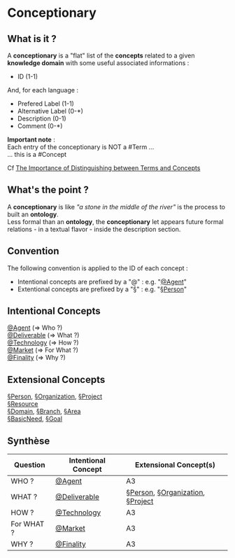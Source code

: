 Conceptionary
==

What is it ?
-
A __conceptionary__ is a "flat" list of the __concepts__ related to a given __knowledge domain__ with some useful associated informations :

* ID (1-1)   

And, for each language :
* Prefered Label (1-1)
* Alternative Label (0-*)
* Description (0-1)
* Comment (0-*) 

__Important note__ :   
Each entry of the conceptionary is NOT a #Term ...   
... this is a #Concept

Cf <a href="https://www.semanticarts.com/the-importance-of-distinguishing-between-terms-and-concepts/">The Importance of Distinguishing between Terms and Concepts</a> 

What's the point ?
-
A __conceptionary__ is like _"a stone in the middle of the river"_ is the process to built an __ontology__.   
Less formal than an __ontology__, the __conceptionary__ let appears future formal relations - in a textual flavor - inside the description section.

Convention
-
The following convention is applied to the ID of each concept : 
* Intentional concepts are prefixed by a "@" : e.g. "<a href="https://github.com/iPlumb3r/EcosystemMappingModel/blob/master/1_Semantic/Conceptionary/%40Agent.md">@Agent</a>"
* Extentional concepts are prefixed by a "§" : e.g. "<a href="https://github.com/iPlumb3r/EcosystemMappingModel/blob/master/1_Semantic/Conceptionary/%C2%A7Person.md">§Person</a>"

Intentional Concepts
-
<a href="https://github.com/iPlumb3r/EcosystemMappingModel/blob/master/1_Semantic/Conceptionary/%40Agent.md">@Agent</a> (=> Who ?)   
<a href="https://github.com/iPlumb3r/EcosystemMappingModel/blob/master/1_Semantic/Conceptionary/%40Deliverable.md">@Deliverable</a> (=> What ?)   
<a href="https://github.com/iPlumb3r/EcosystemMappingModel/blob/master/1_Semantic/Conceptionary/%40Technology.md">@Technology</a> (=> How ?)   
<a href="https://github.com/iPlumb3r/EcosystemMappingModel/blob/master/1_Semantic/Conceptionary/%40Market.md">@Market</a> (=> For What ?)   
<a href="https://github.com/iPlumb3r/EcosystemMappingModel/blob/master/1_Semantic/Conceptionary/%40Finality.md">@Finality</a> (=> Why ?)   

Extensional Concepts
-
<a href="https://github.com/iPlumb3r/EcosystemMappingModel/blob/master/1_Semantic/Conceptionary/%C2%A7Person.md">§Person</a>, 
<a href="https://github.com/iPlumb3r/EcosystemMappingModel/blob/master/1_Semantic/Conceptionary/%C2%A7Organization.md">§Organization</a>, <a href="https://github.com/iPlumb3r/EcosystemMappingModel/blob/master/1_Semantic/Conceptionary/%C2%A7Person.md">§Project</a>     
<a href="https://github.com/iPlumb3r/EcosystemMappingModel/blob/master/1_Semantic/Conceptionary/%C2%A7Resource.md">§Resource</a>   
<a href="https://github.com/iPlumb3r/EcosystemMappingModel/blob/master/1_Semantic/Conceptionary/%C2%A7Domain.md">§Domain</a>, 
<a href="https://github.com/iPlumb3r/EcosystemMappingModel/blob/master/1_Semantic/Conceptionary/%C2%A7Branch.md">§Branch</a>, 
<a href="https://github.com/iPlumb3r/EcosystemMappingModel/blob/master/1_Semantic/Conceptionary/%C2%A7Area.md">§Area</a>      
<a href="https://github.com/iPlumb3r/EcosystemMappingModel/blob/master/1_Semantic/Conceptionary/%C2%A7BasicNeed.md">§BasicNeed</a>, 
<a href="https://github.com/iPlumb3r/EcosystemMappingModel/blob/master/1_Semantic/Conceptionary/%C2%A7AGoal.md">§Goal</a> 

Synthèse
-


<table>
    <thead>
        <tr>
          <th>Question</th>
          <th>Intentional Concept</th>
          <th>Extensional Concept(s)</th>
        </tr>
    </thead>
    <tbody>
        <tr>
            <td>WHO ?</td>
            <td><a href="https://github.com/iPlumb3r/EcosystemMappingModel/blob/master/1_Semantic/Conceptionary/%40Agent.md">@Agent</a></td>
            <td>A3</td>
        </tr>
        <tr>
            <td>WHAT ?</td>
            <td><a href="https://github.com/iPlumb3r/EcosystemMappingModel/blob/master/1_Semantic/Conceptionary/%40Deliverable.md">@Deliverable</a></td>
            <td><a href="https://github.com/iPlumb3r/EcosystemMappingModel/blob/master/1_Semantic/Conceptionary/%C2%A7Person.md">§Person</a>, 
<a href="https://github.com/iPlumb3r/EcosystemMappingModel/blob/master/1_Semantic/Conceptionary/%C2%A7Organization.md">§Organization</a>, <a href="https://github.com/iPlumb3r/EcosystemMappingModel/blob/master/1_Semantic/Conceptionary/%C2%A7Person.md">§Project</a>    </td>
        </tr>
        <tr>
            <td>HOW ?</td>
            <td><a href="https://github.com/iPlumb3r/EcosystemMappingModel/blob/master/1_Semantic/Conceptionary/%40Technology.md">@Technology</a></td>
            <td>A3</td>
        </tr>
        <tr>
            <td>For WHAT ?</td>
            <td><a href="https://github.com/iPlumb3r/EcosystemMappingModel/blob/master/1_Semantic/Conceptionary/%40Market.md">@Market</a></td>
            <td>A3</td>
        </tr>
        <tr>
            <td>WHY ?</td>
            <td><a href="https://github.com/iPlumb3r/EcosystemMappingModel/blob/master/1_Semantic/Conceptionary/%40Finality.md">@Finality</a></td>
            <td>A3</td>
        </tr>
    </tbody>
</table>
